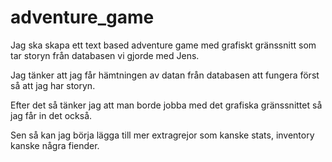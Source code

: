# adventure_game

Jag ska skapa ett text based adventure game med grafiskt gränssnitt som tar storyn från databasen vi gjorde med Jens.

Jag tänker att jag får hämtningen av datan från databasen att fungera först så att jag har storyn.

Efter det så tänker jag att man borde jobba med det grafiska gränssnittet så jag får in det också.

Sen så kan jag börja lägga till mer extragrejor som kanske stats, inventory kanske några fiender.
